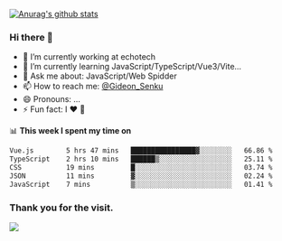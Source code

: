 [![Anurag's github stats](https://github-readme-stats.vercel.app/api?username=gideonsenku)](https://github.com/anuraghazra/github-readme-stats)
### Hi there 👋
- 🔭 I’m currently working at echotech
- 🌱 I’m currently learning JavaScript/TypeScript/Vue3/Vite...
- 💬 Ask me about: JavaScript/Web Spidder 
- 📫 How to reach me: [@Gideon_Senku](https://t.me/Gideon_Senku)
- 😄 Pronouns: ...
- ⚡ Fun fact: I ❤️ 🎵

📊 **This week I spent my time on**
<!--START_SECTION:waka-->

```txt
Vue.js        5 hrs 47 mins   ████████████████▓░░░░░░░░   66.86 %
TypeScript    2 hrs 10 mins   ██████▒░░░░░░░░░░░░░░░░░░   25.11 %
CSS           19 mins         █░░░░░░░░░░░░░░░░░░░░░░░░   03.74 %
JSON          11 mins         ▓░░░░░░░░░░░░░░░░░░░░░░░░   02.24 %
JavaScript    7 mins          ▒░░░░░░░░░░░░░░░░░░░░░░░░   01.41 %
```

<!--END_SECTION:waka-->


### Thank you for the visit.
![](http://profile-counter.glitch.me/gideonsenku/count.svg)
<!--
**GideonSenku/GideonSenku** is a ✨ _special_ ✨ repository because its `README.md` (this file) appears on your GitHub profile.

Here are some ideas to get you started:

- 🔭 I’m currently working on ...
- 🌱 I’m currently learning ...
- 👯 I’m looking to collaborate on ...
- 🤔 I’m looking for help with ...
- 💬 Ask me about ...
- 📫 How to reach me: ...
- 😄 Pronouns: ...
- ⚡ Fun fact: ...
-->
